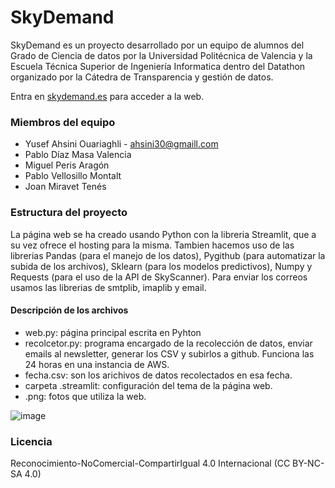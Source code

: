 # SkyDemand

SkyDemand es un proyecto desarrollado por un equipo de alumnos del Grado de Ciencia de datos por la Universidad Politécnica de 
Valencia y la Escuela Técnica Superior de Ingeniería Informatica dentro del Datathon organizado por la Cátedra de Transparencia y gestión de datos.

Entra en [skydemand.es](https://share.streamlit.io/yusef320/skydemand/main/web.py#1) para acceder a la web.

### Miembros del equipo
  
  - Yusef Ahsini Ouariaghli - <ahsini30@gmaill.com>
  - Pablo Díaz Masa Valencia
  - Miguel Peris Aragón
  - Pablo Vellosillo Montalt
  - Joan Miravet Tenés
  
### Estructura del proyecto

La página web se ha creado usando Python con la libreria Streamlit, que a su vez ofrece el hosting para la misma. Tambien hacemos uso de las librerias 
Pandas (para el manejo de los datos), Pygithub (para automatizar la subida de los archivos), Sklearn (para los modelos predictivos), Numpy y Requests (para el 
uso de la API de SkyScanner). Para enviar los correos usamos las librerias de smtplib, imaplib y email.

#### Descripción de los archivos
  - web.py: página principal escrita en Pyhton 
  - recolcetor.py: programa encargado de la recolección de datos, enviar emails al newsletter, generar los CSV y subirlos a github. Funciona las 24 horas en una instancia de AWS.
  - fecha.csv: son los arichivos de datos recolectados en esa fecha.
  - carpeta .streamlit: configuración del tema de la página web.
  - .png: fotos que utiliza la web.


![image](https://user-images.githubusercontent.com/82632877/117624261-064e0b00-b175-11eb-8fb4-abcf893b331b.png)


### Licencia 

Reconocimiento-NoComercial-CompartirIgual 4.0 Internacional (CC BY-NC-SA 4.0)

